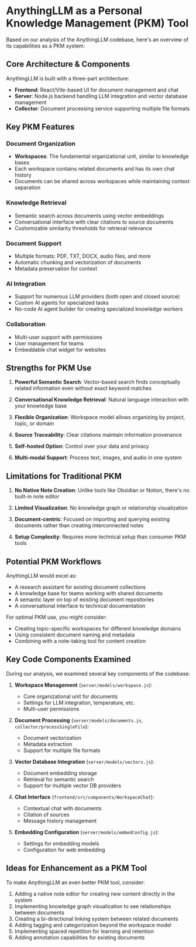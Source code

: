 # AnythingLLM as a Personal Knowledge Management (PKM) Tool

Based on our analysis of the AnythingLLM codebase, here's an overview of its capabilities as a PKM system:

## Core Architecture & Components

AnythingLLM is built with a three-part architecture:
- **Frontend**: React/Vite-based UI for document management and chat
- **Server**: Node.js backend handling LLM integration and vector database management
- **Collector**: Document processing service supporting multiple file formats

## Key PKM Features

### Document Organization
- **Workspaces**: The fundamental organizational unit, similar to knowledge bases
- Each workspace contains related documents and has its own chat history
- Documents can be shared across workspaces while maintaining context separation

### Knowledge Retrieval
- Semantic search across documents using vector embeddings
- Conversational interface with clear citations to source documents
- Customizable similarity thresholds for retrieval relevance

### Document Support
- Multiple formats: PDF, TXT, DOCX, audio files, and more
- Automatic chunking and vectorization of documents
- Metadata preservation for context

### AI Integration
- Support for numerous LLM providers (both open and closed source)
- Custom AI agents for specialized tasks
- No-code AI agent builder for creating specialized knowledge workers

### Collaboration
- Multi-user support with permissions
- User management for teams
- Embeddable chat widget for websites

## Strengths for PKM Use

1. **Powerful Semantic Search**: Vector-based search finds conceptually related information even without exact keyword matches

2. **Conversational Knowledge Retrieval**: Natural language interaction with your knowledge base

3. **Flexible Organization**: Workspace model allows organizing by project, topic, or domain

4. **Source Traceability**: Clear citations maintain information provenance

5. **Self-hosted Option**: Control over your data and privacy

6. **Multi-modal Support**: Process text, images, and audio in one system

## Limitations for Traditional PKM

1. **No Native Note Creation**: Unlike tools like Obsidian or Notion, there's no built-in note editor

2. **Limited Visualization**: No knowledge graph or relationship visualization

3. **Document-centric**: Focused on importing and querying existing documents rather than creating interconnected notes

4. **Setup Complexity**: Requires more technical setup than consumer PKM tools

## Potential PKM Workflows

AnythingLLM would excel as:
- A research assistant for existing document collections
- A knowledge base for teams working with shared documents
- A semantic layer on top of existing document repositories
- A conversational interface to technical documentation

For optimal PKM use, you might consider:
- Creating topic-specific workspaces for different knowledge domains
- Using consistent document naming and metadata
- Combining with a note-taking tool for content creation

## Key Code Components Examined

During our analysis, we examined several key components of the codebase:

1. **Workspace Management** (`server/models/workspace.js`):
   - Core organizational unit for documents
   - Settings for LLM integration, temperature, etc.
   - Multi-user permissions

2. **Document Processing** (`server/models/documents.js`, `collector/processSingleFile`):
   - Document vectorization
   - Metadata extraction
   - Support for multiple file formats

3. **Vector Database Integration** (`server/models/vectors.js`):
   - Document embedding storage
   - Retrieval for semantic search
   - Support for multiple vector DB providers

4. **Chat Interface** (`frontend/src/components/WorkspaceChat`):
   - Contextual chat with documents
   - Citation of sources
   - Message history management

5. **Embedding Configuration** (`server/models/embedConfig.js`):
   - Settings for embedding models
   - Configuration for web embedding

## Ideas for Enhancement as a PKM Tool

To make AnythingLLM an even better PKM tool, consider:

1. Adding a native note editor for creating new content directly in the system
2. Implementing knowledge graph visualization to see relationships between documents
3. Creating a bi-directional linking system between related documents
4. Adding tagging and categorization beyond the workspace model
5. Implementing spaced repetition for learning and retention
6. Adding annotation capabilities for existing documents